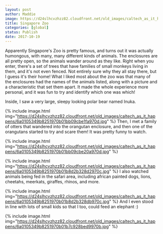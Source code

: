 ```yaml
---
layout: post
author: Maddie
image: https://d24slhcvzhzz82.cloudfront.net/old_images/caltech_as_it_happens/6a0105349b8251970b01bb09cbe1f0970d.jpg
title: Singapore Zoo
categories: [global]
status: Publish
date: 2017-10-19
---
```


Apparently Singapore's Zoo is pretty famous, and turns out it was actually humongous, with many, many different kinds of animals. The enclosures are all pretty open, so the animals wander around as they like. Right when you enter, there's a set of trees that have families of small monkeys living in them, and it's not even fenced. Not entirely sure why they all stay there, but I guess it's their home!
What I liked most about the zoo was that many of the enclosures had the names of the animals listed, along with a picture and a characteristic that set them apart. It made the whole experience more personal, and it was fun to try and identify which one was which!

Inside, I saw a very large, sleepy looking polar bear named Inuka.


{% include image.html img="https://d24slhcvzhzz82.cloudfront.net/old_images/caltech_as_it_happens/6a0105349b8251970b01bb09cbe1fa970d.jpg" %}
Then, I met a family of otters that wandered into the orangutan enclosure, and then one of the orangutans started to try and scare them! It was pretty funny to watch.


{% include image.html img="https://d24slhcvzhzz82.cloudfront.net/old_images/caltech_as_it_happens/6a0105349b8251970b01bb09cbe20a970d.jpg" %}

{% include image.html img="https://d24slhcvzhzz82.cloudfront.net/old_images/caltech_as_it_happens/6a0105349b8251970b01b8d2b328d2970c.jpg" %}
I also watched animals being fed in the safari area, including african painted dogs, lions, cheetahs, meerkats, giraffes, rhinos, and more.


{% include image.html img="https://d24slhcvzhzz82.cloudfront.net/old_images/caltech_as_it_happens/6a0105349b8251970b01b8d2b328db970c.jpg" %}
And I even stood in line with lots of small kids so that I too, could feed an elephant :)


{% include image.html img="https://d24slhcvzhzz82.cloudfront.net/old_images/caltech_as_it_happens/6a0105349b8251970b01b7c928bed9970b.jpg" %}
